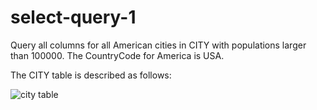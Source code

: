 

# select-query-1

Query all columns for all American cities in CITY with populations larger than 100000. The CountryCode for America is USA.

The CITY table is described as follows: 

![city table](https://s3.amazonaws.com/hr-challenge-images/8137/1449729804-f21d187d0f-CITY.jpg)

